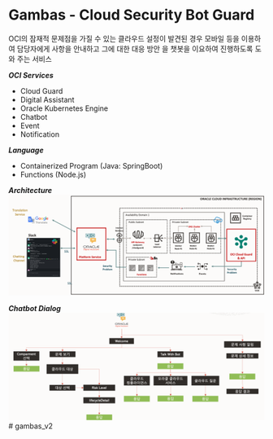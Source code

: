 # Gambas -  Cloud Security Bot Guard
OCI의 잠재적 문제점을 가질 수 있는 클라우드 설정이 발견된 경우 모바일 등을 이용하여 담당자에게 사항을 안내하고 그에 대한 대응 방안
을 챗봇을 이요하여 진행하도록 도와 주는 서비스

***OCI Services***
* Cloud Guard
* Digital Assistant
* Oracle Kubernetes Engine
* Chatbot
* Event
* Notification

***Language***
* Containerized Program (Java: SpringBoot)
* Functions (Node.js)

***Architecture***
![](images/gambas-cloudbotguard-architecture.png)

***Chatbot Dialog***
![](images/gambas-cloudbotguard-dialog.png)# gambas_v2
